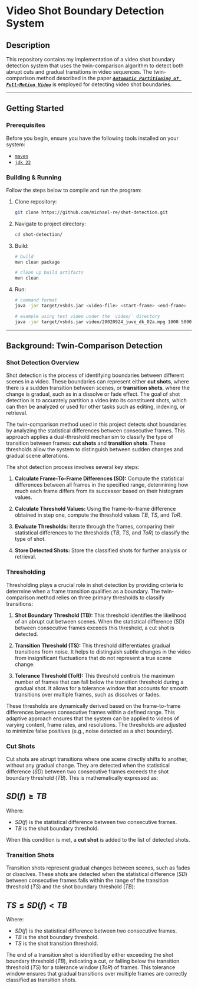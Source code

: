 # Video Shot Boundary Detection System

## Description

This repository contains my implementation of a video shot boundary detection
system that uses the twin-comparison algorithm to detect both abrupt cuts
and gradual transitions in video sequences. The twin-comparison method
described in the paper [**_`Automatic Partitioning of Full-Motion Video`_**](https://doi.org/10.1007/BF01210504)
is employed for detecting video shot boundaries.

---

## Getting Started

### Prerequisites

Before you begin, ensure you have the following tools installed on your system:

- [`maven`](https://maven.apache.org/)
- [`jdk 22`](https://openjdk.org/)

### Building & Running

Follow the steps below to compile and run the program:

1. Clone repository:

    ```bash
    git clone https://github.com/michael-re/shot-detection.git
    ```

2. Navigate to project directory:

    ```bash
    cd shot-detection/
    ```

3. Build:

    ```bash
    # build
    mvn clean package

    # clean up build artifacts
    mvn clean
    ```

4. Run:

    ```bash
    # command format
    java -jar target/vsbds.jar <video-file> <start-frame> <end-frame>

    # example using test video under the `video/` directory
    java -jar target/vsbds.jar video/20020924_juve_dk_02a.mpg 1000 5000
    ```

---

## Background: Twin-Comparison Detection

### Shot Detection Overview

Shot detection is the process of identifying boundaries between different scenes
in a video. These boundaries can represent either **cut shots**, where there is
a sudden transition between scenes, or **transition shots**, where the change is
gradual, such as in a dissolve or fade effect. The goal of shot detection is to
accurately partition a video into its constituent shots, which can then be
analyzed or used for other tasks such as editing, indexing, or retrieval.

The twin-comparison method used in this project detects shot boundaries by
analyzing the statistical differences between consecutive frames. This approach
applies a dual-threshold mechanism to classify the type of transition between
frames: **cut shots** and **transition shots**. These thresholds allow the
system to distinguish between sudden changes and gradual scene alterations.

The shot detection process involves several key steps:

1. **Calculate Frame-To-Frame Differences (SD):** Compute the statistical
   differences between all frames in the specified range, determining how much
   each frame differs from its successor based on their histogram values.

2. **Calculate Threshold Values:** Using the frame-to-frame difference obtained
   in step one, compute the threshold values $`TB`$, $`TS`$, and $`ToR`$.

3. **Evaluate Thresholds:** Iterate through the frames, comparing their
   statistical differences to the thresholds ($`TB`$, $`TS`$, and $`ToR`$) to
   classify the type of shot.

4. **Store Detected Shots:** Store the classified shots for further analysis
   or retrieval.

### Thresholding

Thresholding plays a crucial role in shot detection by providing criteria to
determine when a frame transition qualifies as a boundary. The twin-comparison
method relies on three primary thresholds to classify transitions:

1. **Shot Boundary Threshold (TB):** This threshold identifies the likelihood of
   an abrupt cut between scenes. When the statistical difference (SD) between
   consecutive frames exceeds this threshold, a cut shot is detected.

2. **Transition Threshold (TS):** This threshold differentiates gradual
   transitions from noise. It helps to distinguish subtle changes in the video
   from insignificant fluctuations that do not represent a true scene change.

3. **Tolerance Threshold (ToR):** This threshold controls the maximum number of
   frames that can fall below the transition threshold during a gradual shot.
   It allows for a tolerance window that accounts for smooth transitions over
   multiple frames, such as dissolves or fades.

These thresholds are dynamically derived based on the frame-to-frame differences
between consecutive frames within a defined range. This adaptive approach
ensures that the system can be applied to videos of varying content, frame
rates, and resolutions. The thresholds are adjusted to minimize false positives
(e.g., noise detected as a shot boundary).

### Cut Shots

Cut shots are abrupt transitions where one scene directly shifts to another,
without any gradual change. They are detected when the statistical difference
($`SD`$) between two consecutive frames exceeds the shot boundary threshold
($`TB`$). This is mathematically expressed as:

## $`SD(f) \geq TB`$

$`\text{Where:}`$

- $`SD(f)`$ is the statistical difference between two consecutive frames.
- $`TB`$ is the shot boundary threshold.

When this condition is met, a **cut shot** is added to the list of detected shots.

### Transition Shots

Transition shots represent gradual changes between scenes, such as fades or
dissolves. These shots are detected when the statistical difference ($`SD`$)
between consecutive frames falls within the range of the transition threshold
($`TS`$) and the shot boundary threshold ($`TB`$):

## $`TS \leq SD(f) < TB`$

$`\text{Where:}`$

- $`SD(f)`$ is the statistical difference between two consecutive frames.
- $`TB`$ is the shot boundary threshold.
- $`TS`$ is the shot transition threshold.

The end of a transition shot is identified by either exceeding the shot boundary
threshold ($`TB`$), indicating a cut, or falling below the transition threshold
($`TS`$) for a tolerance window ($`ToR`$) of frames. This tolerance window
ensures that gradual transitions over multiple frames are correctly classified
as transition shots.
